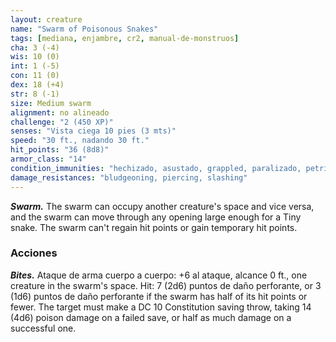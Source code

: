 ```yaml
---
layout: creature
name: "Swarm of Poisonous Snakes"
tags: [mediana, enjambre, cr2, manual-de-monstruos]
cha: 3 (-4)
wis: 10 (0)
int: 1 (-5)
con: 11 (0)
dex: 18 (+4)
str: 8 (-1)
size: Medium swarm
alignment: no alineado
challenge: "2 (450 XP)"
senses: "Vista ciega 10 pies (3 mts)"
speed: "30 ft., nadando 30 ft."
hit_points: "36 (8d8)"
armor_class: "14"
condition_immunities: "hechizado, asustado, grappled, paralizado, petrificado, prone, restrained, stunned"
damage_resistances: "bludgeoning, piercing, slashing"
---
```


***Swarm.*** The swarm can occupy another creature's space and vice versa, and the swarm can move through any opening large enough for a Tiny snake. The swarm can't regain hit points or gain temporary hit points.

### Acciones

***Bites.*** Ataque de arma cuerpo a cuerpo: +6 al ataque, alcance 0 ft., one creature in the swarm's space. Hit: 7 (2d6) puntos de daño perforante, or 3 (1d6) puntos de daño perforante if the swarm has half of its hit points or fewer. The target must make a DC 10 Constitution saving throw, taking 14 (4d6) poison damage on a failed save, or half as much damage on a successful one.